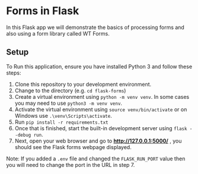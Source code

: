 # Forms in Flask

In this Flask app we will demonstrate the basics of processing forms and also using a form library called WT Forms.

## Setup

To Run this application, ensure you have installed Python 3 and follow these steps:

1. Clone this repository to your development environment.
2. Change to the directory (e.g. `cd flask-forms`)
3. Create a virtual environment using `python -m venv venv`. In some cases you may need to use `python3 -m venv venv`.
4. Activate the virtual environment using `source venv/bin/activate` or on Windows use `.\venv\Scripts\activate`.
5. Run `pip install -r requirements.txt`
6. Once that is finished, start the built-in development server using `flask --debug run`.
7. Next, open your web browser and go to **http://127.0.0.1:5000/** , you should see the Flask forms webpage displayed.

Note: If you added a `.env` file and changed the `FLASK_RUN_PORT` value then you will need to change the port in the URL in step 7.
